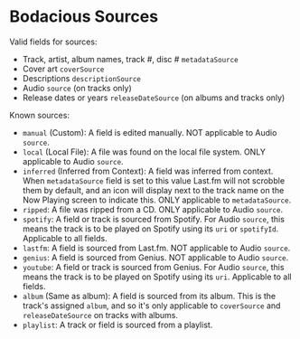 # Bodacious Sources

Valid fields for sources:
* Track, artist, album names, track #, disc # `metadataSource`
* Cover art `coverSource`
* Descriptions `descriptionSource`
* Audio `source` (on tracks only)
* Release dates or years `releaseDateSource` (on albums and tracks only)

Known sources:
* `manual` (Custom): A field is edited manually. NOT applicable to Audio `source`.
* `local` (Local File): A file was found on the local file system. ONLY applicable to Audio `source`.
* `inferred` (Inferred from Context): A field was inferred from context. When `metadataSource` field is set to this value Last.fm will not scrobble them by default, and an icon will display next to the track name on the Now Playing screen to indicate this. ONLY applicable to `metadataSource`.
* `ripped`: A file was ripped from a CD. ONLY applicable to Audio `source`.
* `spotify`: A field or track is sourced from Spotify. For Audio `source`, this means the track is to be played on Spotify using its `uri` or `spotifyId`. Applicable to all fields.
* `lastfm`: A field is sourced from Last.fm. NOT applicable to Audio `source`.
* `genius`: A field is sourced from Genius.  NOT applicable to Audio `source`.
* `youtube`: A field or track is sourced from Genius. For Audio `source`, this means the track is to be played on Spotify using its `uri`. Applicable to all fields.
* `album` (Same as album): A field is sourced from its album. This is the track's assigned `album`, and so it's only applicable to `coverSource` and `releaseDateSource` on tracks with albums.
* `playlist`: A track or field is sourced from a playlist.